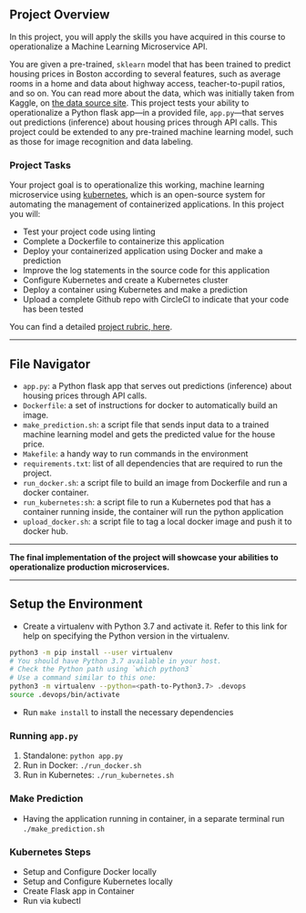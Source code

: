 [![<sonntse130084>](https://circleci.com/gh/sonntse130084/udacity-ml_microservice.svg?style=svg)](https://circleci.com/gh/sonntse130084/udacity-ml_microservice)

## Project Overview

In this project, you will apply the skills you have acquired in this course to operationalize a Machine Learning Microservice API. 

You are given a pre-trained, `sklearn` model that has been trained to predict housing prices in Boston according to several features, such as average rooms in a home and data about highway access, teacher-to-pupil ratios, and so on. You can read more about the data, which was initially taken from Kaggle, on [the data source site](https://www.kaggle.com/c/boston-housing). This project tests your ability to operationalize a Python flask app—in a provided file, `app.py`—that serves out predictions (inference) about housing prices through API calls. This project could be extended to any pre-trained machine learning model, such as those for image recognition and data labeling.

### Project Tasks

Your project goal is to operationalize this working, machine learning microservice using [kubernetes](https://kubernetes.io/), which is an open-source system for automating the management of containerized applications. In this project you will:
* Test your project code using linting
* Complete a Dockerfile to containerize this application
* Deploy your containerized application using Docker and make a prediction
* Improve the log statements in the source code for this application
* Configure Kubernetes and create a Kubernetes cluster
* Deploy a container using Kubernetes and make a prediction
* Upload a complete Github repo with CircleCI to indicate that your code has been tested

You can find a detailed [project rubric, here](https://review.udacity.com/#!/rubrics/2576/view).

---

## File Navigator

* `app.py`: a Python flask app that serves out predictions (inference) about housing prices through API calls.
* `Dockerfile`: a set of instructions for docker to automatically build an image.
* `make_prediction.sh`: a script file that sends input data to a trained machine learning model and gets the predicted value for the house price.
* `Makefile`: a handy way to run commands in the environment
* `requirements.txt`: list of all dependencies that are required to run the project.
* `run_docker.sh`: a script file to build an image from Dockerfile and run a docker container.
* `run_kubernetes:sh`: a script file to run a Kubernetes pod that has a container running inside, the container will run the python application
* `upload_docker.sh`: a script file to tag a local docker image and push it to docker hub.

---

**The final implementation of the project will showcase your abilities to operationalize production microservices.**

---

## Setup the Environment

* Create a virtualenv with Python 3.7 and activate it. Refer to this link for help on specifying the Python version in the virtualenv. 
```bash
python3 -m pip install --user virtualenv
# You should have Python 3.7 available in your host. 
# Check the Python path using `which python3`
# Use a command similar to this one:
python3 -m virtualenv --python=<path-to-Python3.7> .devops
source .devops/bin/activate
```
* Run `make install` to install the necessary dependencies

### Running `app.py`

1. Standalone:  `python app.py`
2. Run in Docker:  `./run_docker.sh`
3. Run in Kubernetes:  `./run_kubernetes.sh`

### Make Prediction

* Having the application running in container, in a separate terminal run `./make_prediction.sh`

### Kubernetes Steps

* Setup and Configure Docker locally
* Setup and Configure Kubernetes locally
* Create Flask app in Container
* Run via kubectl
